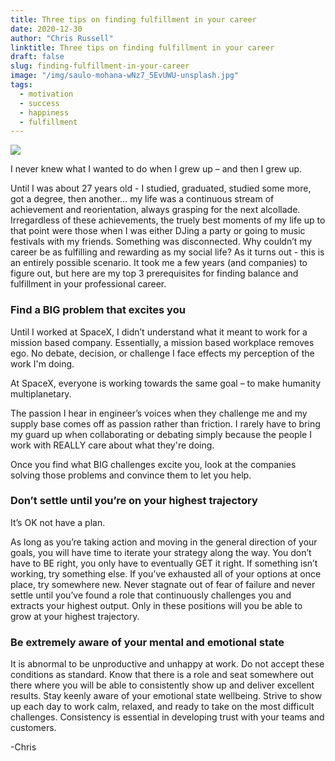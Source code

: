 ```yaml
---
title: Three tips on finding fulfillment in your career
date: 2020-12-30
author: "Chris Russell"
linktitle: Three tips on finding fulfillment in your career
draft: false
slug: finding-fulfillment-in-your-career
image: "/img/saulo-mohana-wNz7_5EvUWU-unsplash.jpg"
tags:
  - motivation
  - success
  - happiness
  - fulfillment
---
```

![](/img/saulo-mohana-wNz7_5EvUWU-unsplash.jpg)

I never knew what I wanted to do when I grew up – and then I grew up.

Until I was about 27 years old - I studied, graduated, studied some more, got a degree, then another… my life was a continuous stream of achievement and reorientation, always grasping for the next alcollade. Irregardless of these achievements, the truely best moments of my life up to that point were those when I was either DJing a party or going to music festivals with my friends. Something was disconnected. Why couldn’t my career be as fulfilling and rewarding as my social life? As it turns out - this is an entirely possible scenario. It took me a few years (and companies) to figure out, but here are my top 3 prerequisites for finding balance and fulfillment in your professional career. 

### **Find a BIG problem that excites you**  

Until I worked at SpaceX, I didn’t understand what it meant to work for a mission based company. Essentially, a mission based workplace removes ego. No debate, decision, or challenge I face effects my perception of the work I'm doing.

At SpaceX, everyone is working towards the same goal – to make humanity multiplanetary. 

The passion I hear in engineer’s voices when they challenge me and my supply base comes off as passion rather than friction. I rarely have to bring my guard up when collaborating or debating simply because the people I work with REALLY care about what they're doing. 

Once you find what BIG challenges excite you, look at the companies solving those problems and convince them to let you help. 

### **Don’t settle until you’re on your highest trajectory**

It’s OK not have a plan. 

As long as you’re taking action and moving in the general direction of your goals, you will have time to iterate your strategy along the way. You don’t have to BE right, you only have to eventually GET it right. If something isn’t working, try something else. If you’ve exhausted all of your options at once place, try somewhere new. Never stagnate out of fear of failure and never settle until you’ve found a role that continuously challenges you and extracts your highest output. Only in these positions will you be able to grow at your highest trajectory.

### **Be extremely aware of your mental and emotional state**

It is abnormal to be unproductive and unhappy at work. Do not accept these conditions as standard. Know that there is a role and seat somewhere out there where you will be able to consistently show up and deliver excellent results. Stay keenly aware of your emotional state wellbeing. Strive to show up each day to work calm, relaxed, and ready to take on the most difficult challenges. Consistency is essential in developing trust with your teams and customers. 

-Chris

